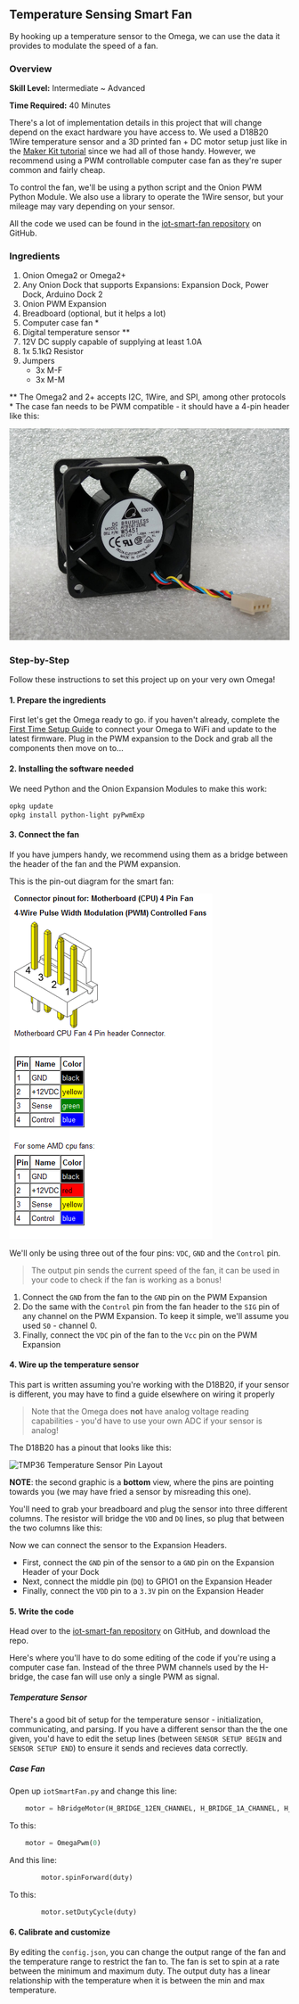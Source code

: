 <!-- comment: anything in triangle brackets is meant to be replaced with text -->
<!-- comment: see `Omega2/Projects/oled/twitter-feed.md` for an example -->

## Temperature Sensing Smart Fan

<!-- // brief intro to the project -->

<!-- // include a photo of the final result -->

By hooking up a temperature sensor to the Omega, we can use the data it provides to modulate the speed of a fan. 

<!-- // TODO: Add photo -->

### Overview

**Skill Level:** Intermediate ~ Advanced

**Time Required:** 40 Minutes

<!-- // go into some detail here about how we're going to be implementing the project //	eg. which programming language we'll be using, APIs //	include links to any api or module references -->

There's a lot of implementation details in this project that will change depend on the exact hardware you have access to. We used a D18B20 1Wire temperature sensor and a 3D printed fan + DC motor setup just like in the [Maker Kit tutorial](https://docs.onion.io/omega2-maker-kit/maker-kit-servo-h-bridge.html) since we had all of those handy. However, we recommend using a PWM controllable computer case fan as they're super common and fairly cheap.

To control the fan, we'll be using a python script and the Onion PWM Python Module. We also use a library to operate the 1Wire sensor, but your mileage may vary depending on your sensor.

All the code we used can be found in the [iot-smart-fan repository](https://github.com/OnionIoT/iot-smart-fan) on GitHub.

### Ingredients

<!-- // a numbered list of all physical items used to make this project -->
<!-- //	all items should be linked to a place online where they can be bought -->
<!-- //	the Onion items should be linked to their corresponding Onion store page -->

1. Onion Omega2 or Omega2+
1. Any Onion Dock that supports Expansions: Expansion Dock, Power Dock, Arduino Dock 2
1. Onion PWM Expansion
1. Breadboard (optional, but it helps a lot)
1. Computer case fan *
1. Digital temperature sensor **
1. 12V DC supply capable of supplying at least 1.0A
1. 1x 5.1kΩ Resistor
1. Jumpers
    * 3x M-F 
    * 3x M-M


** The Omega2 and 2+ accepts I2C, 1Wire, and SPI, among other protocols
\* The case fan needs to be PWM compatible - it should have a 4-pin header like this:

![Fan with 4-pin header](./img/iot-smart-fan-with-header.jpg)

### Step-by-Step

Follow these instructions to set this project up on your very own Omega!


#### 1. Prepare the ingredients

First let's get the Omega ready to go. if you haven't already, complete the [First Time Setup Guide](https://docs.onion.io/omega2-docs/first-time-setup.html) to connect your Omega to WiFi and update to the latest firmware. Plug in the PWM expansion to the Dock and grab all the components then move on to...


#### 2. Installing the software needed

We need Python and the Onion Expansion Modules to make this work:


```
opkg update
opkg install python-light pyPwmExp
```


#### 3. Connect the fan

If you have jumpers handy, we recommend using them as a bridge between the header of the fan and the PWM expansion.

This is the pin-out diagram for the smart fan:

![4-pin case fan header pinout](./img/iot-smart-fan-pinout.png)

We'll only be using three out of the four pins: `VDC`, `GND` and the `Control` pin. 

>The output pin sends the current speed of the fan, it can be used in your code to check if the fan is working as a bonus!

1. Connect the `GND` from the fan to the `GND` pin on the PWM Expansion
1. Do the same with the `Control` pin from the fan header to the `SIG` pin of any channel on the PWM Expansion. To keep it simple, we'll assume you used `S0` - channel 0.
1. Finally, connect the `VDC` pin of the fan to the `Vcc` pin on the PWM Expansion


#### 4. Wire up the temperature sensor

This part is written assuming you're working with the D18B20, if your sensor is different, you may have to find a guide elsewhere on wiring it properly

>Note that the Omega does **not** have analog voltage reading capabilities - you'd have to use your own ADC if your sensor is analog!

The D18B20 has a pinout that looks like this:

![TMP36 Temperature Sensor Pin Layout](https://raw.githubusercontent.com/OnionIoT/Onion-Docs/master/Omega2/Kit-Guides/img/DS18B20-pin-layout.png)

**NOTE**: the second graphic is a **bottom** view, where the pins are pointing towards you (we may have fried a sensor by misreading this one).

You'll need to grab your breadboard and plug the sensor into three different columns. The resistor will bridge the `VDD` and `DQ` lines, so plug that between the two columns like this:

<!-- // TODO: temp-sensor circuit -->

Now we can connect the sensor to the Expansion Headers.

* First, connect the `GND` pin of the sensor to a `GND` pin on the Expansion Header of your Dock
* Next, connect the middle pin (`DQ`) to GPIO1 on the Expansion Header
* Finally, connect the `VDD` pin to a `3.3V` pin on the Expansion Header


#### 5. Write the code

Head over to the [iot-smart-fan repository](https://github.com/OnionIoT/iot-smart-fan) on GitHub, and download the repo.

Here's where you'll have to do some editing of the code if you're using a computer case fan. Instead of the three PWM channels used by the H-bridge, the case fan will use only a single PWM as signal. 

##### Temperature Sensor

There's a good bit of setup for the temperature sensor - initialization, communicating, and parsing. If you have a different sensor than the the one given, you'd have to edit the setup lines (between `SENSOR SETUP BEGIN` and `SENSOR SETUP END`) to ensure it sends and recieves data correctly.
##### Case Fan

Open up `iotSmartFan.py` and change this line:

``` python
    motor = hBridgeMotor(H_BRIDGE_12EN_CHANNEL, H_BRIDGE_1A_CHANNEL, H_BRIDGE_2A_CHANNEL)
```

To this:

``` python
    motor = OmegaPwm(0)
```

And this line:

``` python
        motor.spinForward(duty)
```

To this:

``` python
        motor.setDutyCycle(duty)
```


#### 6. Calibrate and customize

By editing the `config.json`, you can change the output range of the fan and the temperature range to restrict the fan to. The fan is set to spin at a rate between the minimum and maximum duty. The output duty has a linear relationship with the temperature when it is between the min and max temperature.


<!-- ### Bonus Points! -->

<!-- // one or two paragraphs (max) about something cool we did in the code -->
<!-- //	just give a brief description/overview and provide links to where they can learn more (Onion Docs, online resources, etc) -->
